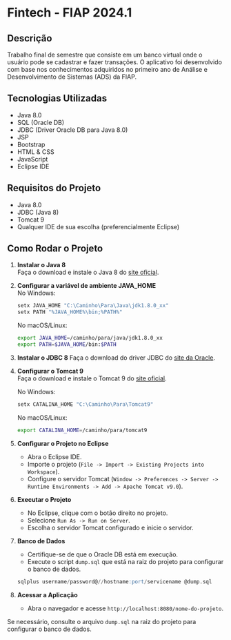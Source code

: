 
# Fintech - FIAP 2024.1

## Descrição

Trabalho final de semestre que consiste em um banco virtual onde o usuário pode se cadastrar e fazer transações. O aplicativo foi desenvolvido com base nos conhecimentos adquiridos no primeiro ano de Análise e Desenvolvimento de Sistemas (ADS) da FIAP.

## Tecnologias Utilizadas
- Java 8.0
- SQL (Oracle DB)
- JDBC (Driver Oracle DB para Java 8.0)
- JSP
- Bootstrap
- HTML & CSS
- JavaScript
- Eclipse IDE

## Requisitos do Projeto
- Java 8.0
- JDBC (Java 8)
- Tomcat 9
- Qualquer IDE de sua escolha (preferencialmente Eclipse)

## Como Rodar o Projeto

1. **Instalar o Java 8**  
   Faça o download e instale o Java 8 do [site oficial](https://www.oracle.com/java/technologies/javase/javase-jdk8-downloads.html).

2. **Configurar a variável de ambiente JAVA_HOME**  
   No Windows:
   ```sh
   setx JAVA_HOME "C:\Caminho\Para\Java\jdk1.8.0_xx"
   setx PATH "%JAVA_HOME%\bin;%PATH%"
   ```

   No macOS/Linux:
   ```sh
   export JAVA_HOME=/caminho/para/java/jdk1.8.0_xx
   export PATH=$JAVA_HOME/bin:$PATH
   ```

3. **Instalar o JDBC 8**
   Faça o download do driver JDBC do [site da Oracle](https://www.oracle.com/database/technologies/appdev/jdbc-downloads.html).

4. **Configurar o Tomcat 9**  
   Faça o download e instale o Tomcat 9 do [site oficial](https://tomcat.apache.org/download-90.cgi).

   No Windows:
   ```sh
   setx CATALINA_HOME "C:\Caminho\Para\Tomcat9"
   ```

   No macOS/Linux:
   ```sh
   export CATALINA_HOME=/caminho/para/tomcat9
   ```

5. **Configurar o Projeto no Eclipse**
   - Abra o Eclipse IDE.
   - Importe o projeto (`File -> Import -> Existing Projects into Workspace`).
   - Configure o servidor Tomcat (`Window -> Preferences -> Server -> Runtime Environments -> Add -> Apache Tomcat v9.0`).

6. **Executar o Projeto**
   - No Eclipse, clique com o botão direito no projeto.
   - Selecione `Run As -> Run on Server`.
   - Escolha o servidor Tomcat configurado e inicie o servidor.

7. **Banco de Dados**
   - Certifique-se de que o Oracle DB está em execução.
   - Execute o script `dump.sql` que está na raiz do projeto para configurar o banco de dados.
   ```sql
   sqlplus username/password@//hostname:port/servicename @dump.sql
   ```

8. **Acessar a Aplicação**
   - Abra o navegador e acesse `http://localhost:8080/nome-do-projeto`.

Se necessário, consulte o arquivo `dump.sql` na raiz do projeto para configurar o banco de dados.
